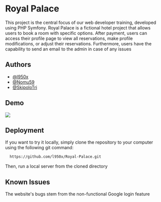 
# Royal Palace

This project is the central focus of our web developer training, developed using PHP Symfony. Royal Palace is a fictional hotel project that allows users to book a room with specific options. After payment, users can access their profile page to view all reservations, make profile modifications, or adjust their reservations. Furthermore, users have the capability to send an email to the admin in case of any issues

## Authors

- [@l950x](https://www.github.com/l950x)
- [@Nomu59](https://github.com/Nomu59)
- [@SkipoloTri](https://github.com/SkipoloTri)

## Demo

<img align="center" src="https://cdn.discordapp.com/attachments/1077640007369641984/1179870819351015565/royalepalace3.gif?ex=657b5b54&is=6568e654&hm=f9e48d3db3cf583232beead02d7ea63b72702dfa33d74e65d869de3b91f33211&"  />

## Deployment

If you want to try it locally, simply clone the repository to your computer using the following git command:

```bash
  https://github.com/l950x/Royal-Palace.git
```
Then, run a local server from the cloned directory

## Known Issues

The website's bugs stem from the non-functional Google login feature
